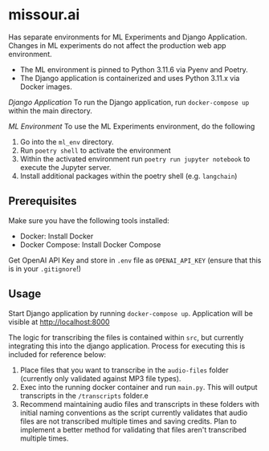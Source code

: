 # missour.ai

Has separate environments for ML Experiments and Django Application.  Changes in ML experiments do not affect the production web app environment.

- The ML environment is pinned to Python 3.11.6 via Pyenv and Poetry.
- The Django application is containerized and uses Python 3.11.x via Docker images.

*Django Application*
To run the Django application, run `docker-compose up` within the main directory.

*ML Environment*
To use the ML Experiments environment, do the following
1. Go into the `ml_env` directory.
2. Run `poetry shell` to activate the environment
3. Within the activated environment run `poetry run jupyter notebook` to execute the Jupyter server.
4. Install additional packages within the poetry shell (e.g. `langchain`)

## Prerequisites

Make sure you have the following tools installed:

- Docker: Install Docker
- Docker Compose: Install Docker Compose

Get OpenAI API Key and store in `.env` file as `OPENAI_API_KEY` (ensure that this is in your `.gitignore`!)

## Usage

Start Django application by running `docker-compose up`.  Application will be visible at [http://localhost:8000](http://localhost:8000)

The logic for transcribing the files is contained within `src`, but currently integrating this into the django application.  Process for executing this is included for reference below:

1. Place files that you want to transcribe in the `audio-files` folder (currently only validated against MP3 file types).
2. Exec into the running docker container and run `main.py`.  This will output transcripts in the `/transcripts` folder.e
3. Recommend maintaining audio files and transcripts in these folders with initial naming conventions as the script currently validates that audio files are not transcribed multiple times and saving credits.  Plan to implement a better method for validating that files aren't transcribed multiple times.